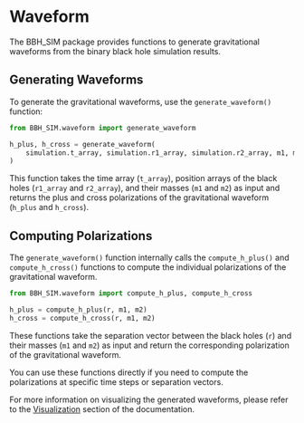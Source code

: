 # Waveform

The BBH_SIM package provides functions to generate gravitational waveforms from the binary black hole simulation results.

## Generating Waveforms

To generate the gravitational waveforms, use the `generate_waveform()` function:

```python
from BBH_SIM.waveform import generate_waveform

h_plus, h_cross = generate_waveform(
    simulation.t_array, simulation.r1_array, simulation.r2_array, m1, m2
)
```

This function takes the time array (`t_array`), position arrays of the black holes (`r1_array` and `r2_array`), and their masses (`m1` and `m2`) as input and returns the plus and cross polarizations of the gravitational waveform (`h_plus` and `h_cross`).

## Computing Polarizations

The `generate_waveform()` function internally calls the `compute_h_plus()` and `compute_h_cross()` functions to compute the individual polarizations of the gravitational waveform.

```python
from BBH_SIM.waveform import compute_h_plus, compute_h_cross

h_plus = compute_h_plus(r, m1, m2)
h_cross = compute_h_cross(r, m1, m2)
```

These functions take the separation vector between the black holes (`r`) and their masses (`m1` and `m2`) as input and return the corresponding polarization of the gravitational waveform.

You can use these functions directly if you need to compute the polarizations at specific time steps or separation vectors.

For more information on visualizing the generated waveforms, please refer to the [Visualization](visualization.md) section of the documentation.
